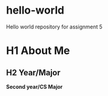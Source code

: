 # hello-world
Hello world repository for assignment 5
# H1 About Me
## H2 Year/Major
**Second year/CS Major**

